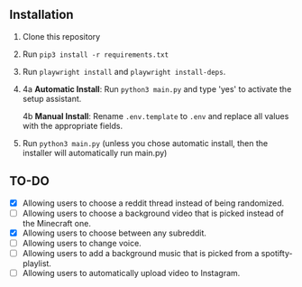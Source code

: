## Installation

1. Clone this repository

2. Run `pip3 install -r requirements.txt`
3. Run `playwright install` and `playwright install-deps`.
4. 
	4a **Automatic Install**: Run `python3 main.py` and type 'yes' to activate the setup assistant.

	4b **Manual Install**: Rename `.env.template` to `.env` and replace all values with the appropriate fields.

5. Run `python3 main.py` (unless you chose automatic install, then the installer will automatically run main.py)


## TO-DO
- [x] Allowing users to choose a reddit thread instead of being randomized.
- [ ] Allowing users to choose a background video that is picked instead of the Minecraft one.
- [x] Allowing users to choose between any subreddit.
- [ ] Allowing users to change voice.
- [ ] Allowing users to add a background music that is picked from a spotifty-playlist.
- [ ] Allowing users to automatically upload video to Instagram.
